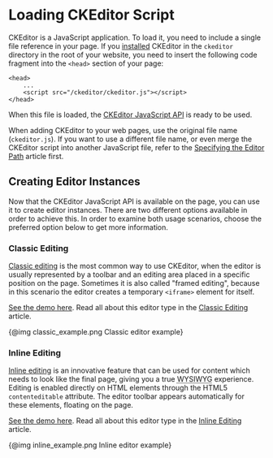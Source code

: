 <!--
Copyright (c) 2003-2017, CKSource - Frederico Knabben. All rights reserved.
For licensing, see LICENSE.md.
-->

# Loading CKEditor Script

CKEditor is a JavaScript application. To load it, you need to include a single file reference in your page. If you [installed](#!/guide/dev_installation) CKEditor in the `ckeditor` directory in the root of your website, you need to insert the following code fragment into the `<head>` section of your page:

	<head>
		...
		<script src="/ckeditor/ckeditor.js"></script>
	</head>

When this file is loaded, the [CKEditor JavaScript API](#!/api) is ready to be used.

When adding CKEditor to your web pages, use the original file name (`ckeditor.js`). If you want to use a different file name, or even merge the CKEditor script into another JavaScript file, refer to the [Specifying the Editor Path](#!/guide/dev_basepath) article first.

## Creating Editor Instances

Now that the CKEditor JavaScript API is available on the page, you can use it to create editor instances. There are two different options available in order to achieve this. In order to examine both usage scenarios, choose the preferred option below to get more information.

### Classic Editing
[Classic editing](#!/guide/dev_framed) is the most common way to use CKEditor, when the editor is usually represented by a toolbar and an editing area placed in a specific position on the page. Sometimes it is also called "framed editing", because in this scenario the editor creates a temporary `<iframe>` element for itself.

[See the demo here](https://sdk.ckeditor.com/samples/classic.html). Read all about this editor type in the [Classic Editing](#!/guide/dev_framed) article.

{@img classic_example.png Classic editor example}

### Inline Editing
[Inline editing](#!/guide/dev_inline) is an innovative feature that can be used for content which needs to look like the final page, giving you a true <abbr title="What You See Is What You Get">WYSIWYG</abbr> experience. Editing is enabled directly on HTML elements through the HTML5 `contenteditable` attribute. The editor toolbar appears automatically for these elements, floating on the page.

[See the demo here](https://sdk.ckeditor.com/samples/inline.html). Read all about this editor type in the [Inline Editing](#!/guide/dev_inline) article.

{@img inline_example.png Inline editor example}
